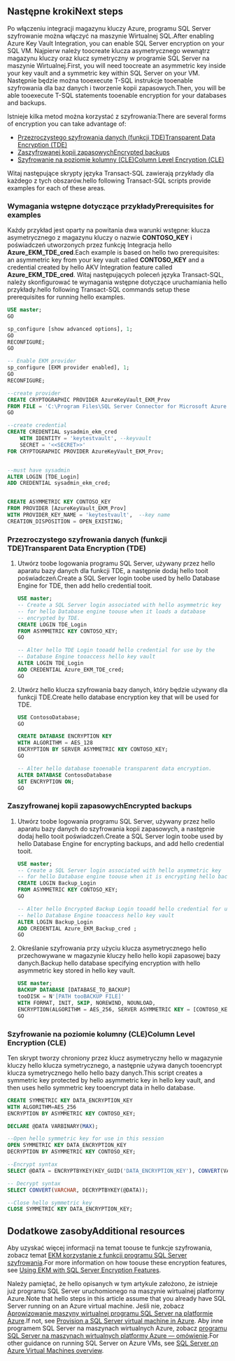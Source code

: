 ## <a name="next-steps"></a><span data-ttu-id="4812d-101">Następne kroki</span><span class="sxs-lookup"><span data-stu-id="4812d-101">Next steps</span></span>

<span data-ttu-id="4812d-102">Po włączeniu integracji magazynu kluczy Azure, programu SQL Server szyfrowanie można włączyć na maszynie Wirtualnej SQL.</span><span class="sxs-lookup"><span data-stu-id="4812d-102">After enabling Azure Key Vault Integration, you can enable SQL Server encryption on your SQL VM.</span></span> <span data-ttu-id="4812d-103">Najpierw należy toocreate klucza asymetrycznego wewnątrz magazynu kluczy oraz klucz symetryczny w programie SQL Server na maszynie Wirtualnej.</span><span class="sxs-lookup"><span data-stu-id="4812d-103">First, you will need toocreate an asymmetric key inside your key vault and a symmetric key within SQL Server on your VM.</span></span> <span data-ttu-id="4812d-104">Następnie będzie można tooexecute T-SQL instrukcje tooenable szyfrowania dla baz danych i tworzenie kopii zapasowych.</span><span class="sxs-lookup"><span data-stu-id="4812d-104">Then, you will be able tooexecute T-SQL statements tooenable encryption for your databases and backups.</span></span>

<span data-ttu-id="4812d-105">Istnieje kilka metod można korzystać z szyfrowania:</span><span class="sxs-lookup"><span data-stu-id="4812d-105">There are several forms of encryption you can take advantage of:</span></span>

* [<span data-ttu-id="4812d-106">Przezroczystego szyfrowania danych (funkcji TDE)</span><span class="sxs-lookup"><span data-stu-id="4812d-106">Transparent Data Encryption (TDE)</span></span>](https://msdn.microsoft.com/library/bb934049.aspx)
* [<span data-ttu-id="4812d-107">Zaszyfrowanej kopii zapasowych</span><span class="sxs-lookup"><span data-stu-id="4812d-107">Encrypted backups</span></span>](https://msdn.microsoft.com/library/dn449489.aspx)
* [<span data-ttu-id="4812d-108">Szyfrowanie na poziomie kolumny (CLE)</span><span class="sxs-lookup"><span data-stu-id="4812d-108">Column Level Encryption (CLE)</span></span>](https://msdn.microsoft.com/library/ms173744.aspx)

<span data-ttu-id="4812d-109">Witaj następujące skrypty języka Transact-SQL zawierają przykłady dla każdego z tych obszarów.</span><span class="sxs-lookup"><span data-stu-id="4812d-109">hello following Transact-SQL scripts provide examples for each of these areas.</span></span>

### <a name="prerequisites-for-examples"></a><span data-ttu-id="4812d-110">Wymagania wstępne dotyczące przykłady</span><span class="sxs-lookup"><span data-stu-id="4812d-110">Prerequisites for examples</span></span>

<span data-ttu-id="4812d-111">Każdy przykład jest oparty na powitania dwa warunki wstępne: klucza asymetrycznego z magazynu kluczy o nazwie **CONTOSO_KEY** i poświadczeń utworzonych przez funkcję Integracja hello **Azure_EKM_TDE_cred**.</span><span class="sxs-lookup"><span data-stu-id="4812d-111">Each example is based on hello two prerequisites: an asymmetric key from your key vault called **CONTOSO_KEY** and a credential created by hello AKV Integration feature called **Azure_EKM_TDE_cred**.</span></span> <span data-ttu-id="4812d-112">Witaj następujących poleceń języka Transact-SQL, należy skonfigurować te wymagania wstępne dotyczące uruchamiania hello przykłady.</span><span class="sxs-lookup"><span data-stu-id="4812d-112">hello following Transact-SQL commands setup these prerequisites for running hello examples.</span></span>

``` sql
USE master;
GO

sp_configure [show advanced options], 1;
GO
RECONFIGURE;
GO

-- Enable EKM provider
sp_configure [EKM provider enabled], 1;
GO
RECONFIGURE;

--create provider
CREATE CRYPTOGRAPHIC PROVIDER AzureKeyVault_EKM_Prov
FROM FILE = 'C:\Program Files\SQL Server Connector for Microsoft Azure Key Vault\Microsoft.AzureKeyVaultService.EKM.dll';
GO

--create credential
CREATE CREDENTIAL sysadmin_ekm_cred
    WITH IDENTITY = 'keytestvault', --keyvault
    SECRET = '<<SECRET>>'
FOR CRYPTOGRAPHIC PROVIDER AzureKeyVault_EKM_Prov;


--must have sysadmin
ALTER LOGIN [TDE_Login]
ADD CREDENTIAL sysadmin_ekm_cred;


CREATE ASYMMETRIC KEY CONTOSO_KEY
FROM PROVIDER [AzureKeyVault_EKM_Prov]
WITH PROVIDER_KEY_NAME = 'keytestvault',  --key name
CREATION_DISPOSITION = OPEN_EXISTING;
```

### <a name="transparent-data-encryption-tde"></a><span data-ttu-id="4812d-113">Przezroczystego szyfrowania danych (funkcji TDE)</span><span class="sxs-lookup"><span data-stu-id="4812d-113">Transparent Data Encryption (TDE)</span></span>

1. <span data-ttu-id="4812d-114">Utwórz toobe logowania programu SQL Server, używany przez hello aparatu bazy danych dla funkcji TDE, a następnie dodaj hello tooit poświadczeń.</span><span class="sxs-lookup"><span data-stu-id="4812d-114">Create a SQL Server login toobe used by hello Database Engine for TDE, then add hello credential tooit.</span></span>

   ``` sql
   USE master;
   -- Create a SQL Server login associated with hello asymmetric key
   -- for hello Database engine toouse when it loads a database
   -- encrypted by TDE.
   CREATE LOGIN TDE_Login
   FROM ASYMMETRIC KEY CONTOSO_KEY;
   GO

   -- Alter hello TDE Login tooadd hello credential for use by the
   -- Database Engine tooaccess hello key vault
   ALTER LOGIN TDE_Login
   ADD CREDENTIAL Azure_EKM_TDE_cred;
   GO
   ```

1. <span data-ttu-id="4812d-115">Utwórz hello klucza szyfrowania bazy danych, który będzie używany dla funkcji TDE.</span><span class="sxs-lookup"><span data-stu-id="4812d-115">Create hello database encryption key that will be used for TDE.</span></span>

   ``` sql
   USE ContosoDatabase;
   GO

   CREATE DATABASE ENCRYPTION KEY 
   WITH ALGORITHM = AES_128 
   ENCRYPTION BY SERVER ASYMMETRIC KEY CONTOSO_KEY;
   GO

   -- Alter hello database tooenable transparent data encryption.
   ALTER DATABASE ContosoDatabase
   SET ENCRYPTION ON;
   GO
   ```

### <a name="encrypted-backups"></a><span data-ttu-id="4812d-116">Zaszyfrowanej kopii zapasowych</span><span class="sxs-lookup"><span data-stu-id="4812d-116">Encrypted backups</span></span>

1. <span data-ttu-id="4812d-117">Utwórz toobe logowania programu SQL Server, używany przez hello aparatu bazy danych do szyfrowania kopii zapasowych, a następnie dodaj hello tooit poświadczeń.</span><span class="sxs-lookup"><span data-stu-id="4812d-117">Create a SQL Server login toobe used by hello Database Engine for encrypting backups, and add hello credential tooit.</span></span>

   ``` sql
   USE master;
   -- Create a SQL Server login associated with hello asymmetric key
   -- for hello Database engine toouse when it is encrypting hello backup.
   CREATE LOGIN Backup_Login
   FROM ASYMMETRIC KEY CONTOSO_KEY;
   GO

   -- Alter hello Encrypted Backup Login tooadd hello credential for use by
   -- hello Database Engine tooaccess hello key vault
   ALTER LOGIN Backup_Login
   ADD CREDENTIAL Azure_EKM_Backup_cred ;
   GO
   ```

1. <span data-ttu-id="4812d-118">Określanie szyfrowania przy użyciu klucza asymetrycznego hello przechowywane w magazynie kluczy hello hello kopii zapasowej bazy danych.</span><span class="sxs-lookup"><span data-stu-id="4812d-118">Backup hello database specifying encryption with hello asymmetric key stored in hello key vault.</span></span>

   ``` sql
   USE master;
   BACKUP DATABASE [DATABASE_TO_BACKUP]
   tooDISK = N'[PATH tooBACKUP FILE]'
   WITH FORMAT, INIT, SKIP, NOREWIND, NOUNLOAD,
   ENCRYPTION(ALGORITHM = AES_256, SERVER ASYMMETRIC KEY = [CONTOSO_KEY]);
   GO
   ```

### <a name="column-level-encryption-cle"></a><span data-ttu-id="4812d-119">Szyfrowanie na poziomie kolumny (CLE)</span><span class="sxs-lookup"><span data-stu-id="4812d-119">Column Level Encryption (CLE)</span></span>

<span data-ttu-id="4812d-120">Ten skrypt tworzy chroniony przez klucz asymetryczny hello w magazynie kluczy hello klucza symetrycznego, a następnie używa danych tooencrypt klucza symetrycznego hello hello bazy danych.</span><span class="sxs-lookup"><span data-stu-id="4812d-120">This script creates a symmetric key protected by hello asymmetric key in hello key vault, and then uses hello symmetric key tooencrypt data in hello database.</span></span>

``` sql
CREATE SYMMETRIC KEY DATA_ENCRYPTION_KEY
WITH ALGORITHM=AES_256
ENCRYPTION BY ASYMMETRIC KEY CONTOSO_KEY;

DECLARE @DATA VARBINARY(MAX);

--Open hello symmetric key for use in this session
OPEN SYMMETRIC KEY DATA_ENCRYPTION_KEY
DECRYPTION BY ASYMMETRIC KEY CONTOSO_KEY;

--Encrypt syntax
SELECT @DATA = ENCRYPTBYKEY(KEY_GUID('DATA_ENCRYPTION_KEY'), CONVERT(VARBINARY,'Plain text data tooencrypt'));

-- Decrypt syntax
SELECT CONVERT(VARCHAR, DECRYPTBYKEY(@DATA));

--Close hello symmetric key
CLOSE SYMMETRIC KEY DATA_ENCRYPTION_KEY;
```

## <a name="additional-resources"></a><span data-ttu-id="4812d-121">Dodatkowe zasoby</span><span class="sxs-lookup"><span data-stu-id="4812d-121">Additional resources</span></span>

<span data-ttu-id="4812d-122">Aby uzyskać więcej informacji na temat toouse te funkcje szyfrowania, zobacz temat [EKM korzystanie z funkcji programu SQL Server szyfrowania](https://msdn.microsoft.com/library/dn198405.aspx#UsesOfEKM).</span><span class="sxs-lookup"><span data-stu-id="4812d-122">For more information on how toouse these encryption features, see [Using EKM with SQL Server Encryption Features](https://msdn.microsoft.com/library/dn198405.aspx#UsesOfEKM).</span></span>

<span data-ttu-id="4812d-123">Należy pamiętać, że hello opisanych w tym artykule założono, że istnieje już programu SQL Server uruchomionego na maszynie wirtualnej platformy Azure.</span><span class="sxs-lookup"><span data-stu-id="4812d-123">Note that hello steps in this article assume that you already have SQL Server running on an Azure virtual machine.</span></span> <span data-ttu-id="4812d-124">Jeśli nie, zobacz [Aprowizowanie maszyny wirtualnej programu SQL Server na platformie Azure](../articles/virtual-machines/windows/sql/virtual-machines-windows-portal-sql-server-provision.md).</span><span class="sxs-lookup"><span data-stu-id="4812d-124">If not, see [Provision a SQL Server virtual machine in Azure](../articles/virtual-machines/windows/sql/virtual-machines-windows-portal-sql-server-provision.md).</span></span> <span data-ttu-id="4812d-125">Aby inne programem SQL Server na maszynach wirtualnych Azure, zobacz [programu SQL Server na maszynach wirtualnych platformy Azure — omówienie](../articles/virtual-machines/windows/sql/virtual-machines-windows-sql-server-iaas-overview.md).</span><span class="sxs-lookup"><span data-stu-id="4812d-125">For other guidance on running SQL Server on Azure VMs, see [SQL Server on Azure Virtual Machines overview](../articles/virtual-machines/windows/sql/virtual-machines-windows-sql-server-iaas-overview.md).</span></span>
